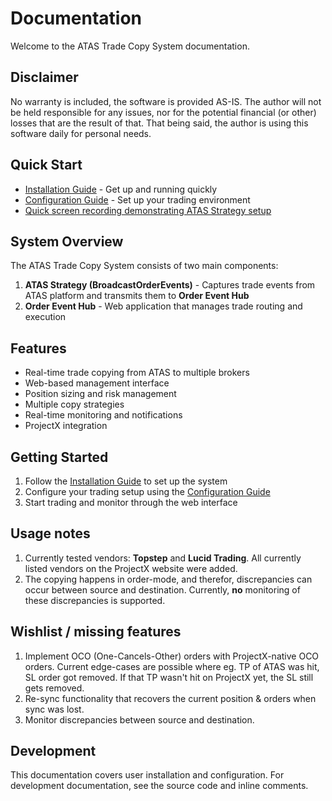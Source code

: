 
# Documentation

Welcome to the ATAS Trade Copy System documentation.

## Disclaimer
No warranty is included, the software is provided AS-IS. 
The author will not be held responsible for any issues, nor for the potential financial (or other) losses that are the result of that.
That being said, the author is using this software daily for personal needs.

## Quick Start

- [Installation Guide](docs/installation.md) - Get up and running quickly
- [Configuration Guide](docs/configuration.md) - Set up your trading environment
- [Quick screen recording demonstrating ATAS Strategy setup](https://youtu.be/_MHOYJV1rhU)

## System Overview

The ATAS Trade Copy System consists of two main components:

1. **ATAS Strategy (BroadcastOrderEvents)** - Captures trade events from ATAS platform and transmits them to **Order Event Hub**
2. **Order Event Hub** - Web application that manages trade routing and execution

## Features

- Real-time trade copying from ATAS to multiple brokers
- Web-based management interface
- Position sizing and risk management
- Multiple copy strategies
- Real-time monitoring and notifications
- ProjectX integration

## Getting Started

1. Follow the [Installation Guide](docs/installation.md) to set up the system
2. Configure your trading setup using the [Configuration Guide](docs/configuration.md)
3. Start trading and monitor through the web interface

## Usage notes
1. Currently tested vendors: **Topstep** and **Lucid Trading**. All currently listed vendors on the ProjectX website were added.
2. The copying happens in order-mode, and therefor, discrepancies can occur between source and destination. Currently, **no** monitoring of these discrepancies is supported.

## Wishlist / missing features
1. Implement OCO (One-Cancels-Other) orders with ProjectX-native OCO orders. Current edge-cases are possible where eg. TP of ATAS was hit, SL order got removed. If that TP wasn't hit on ProjectX yet, the SL still gets removed.
2. Re-sync functionality that recovers the current position & orders when sync was lost.
3. Monitor discrepancies between source and destination.

## Development

This documentation covers user installation and configuration. For development documentation, see the source code and inline comments.
